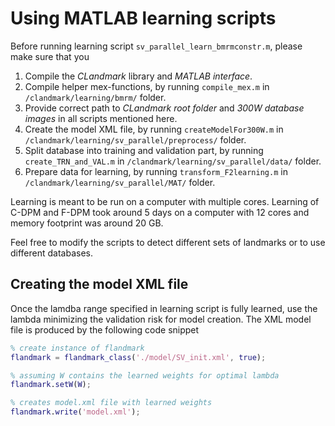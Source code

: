 # Using MATLAB learning scripts #

Before running learning script `sv_parallel_learn_bmrmconstr.m`, please make sure that you 

1. Compile the *CLandmark* library and *MATLAB interface*.
2. Compile helper mex-functions, by running `compile_mex.m` in `/clandmark/learning/bmrm/` folder.
3. Provide correct path to *CLandmark root folder* and *300W database images* in all scripts mentioned here.
4. Create the model XML file, by running `createModelFor300W.m` in `/clandmark/learning/sv_parallel/preprocess/` folder.
5. Split database into training and validation part, by running `create_TRN_and_VAL.m` in `/clandmark/learning/sv_parallel/data/` folder.
6. Prepare data for learning, by running `transform_F2learning.m` in `/clandmark/learning/sv_parallel/MAT/` folder. 

Learning is meant to be run on a computer with multiple cores. Learning of C-DPM and F-DPM took around 5 days on a 
computer with 12 cores and memory footprint was around 20 GB. 

Feel free to modify the scripts to detect different sets of landmarks or to use different databases.

## Creating the model XML file ##

Once the lamdba range specified in learning script is fully learned, use the lambda minimizing the validation risk for 
model creation. The XML model file is produced by the following code snippet

```MATLAB
% create instance of flandmark 
flandmark = flandmark_class('./model/SV_init.xml', true);

% assuming W contains the learned weights for optimal lambda
flandmark.setW(W);

% creates model.xml file with learned weights
flandmark.write('model.xml');
```
